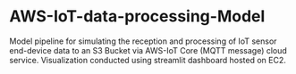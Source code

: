 # AWS-IoT-data-processing-Model
Model pipeline for simulating the reception and processing of IoT sensor end-device data to an S3 Bucket via AWS-IoT Core (MQTT message) cloud service. Visualization conducted using streamlit dashboard hosted on EC2.
